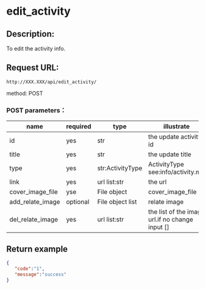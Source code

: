 # edit_activity

## Description:
 To edit the activity info.

## Request URL:
`http://XXX.XXX/api/edit_activity/`

method: POST

### POST parameters：
| name             | required   | type             | illustrate                                        |
|------------------|------------|------------------|---------------------------------------------------|
| id               | yes        | str              | the update activity id                            |
| title            | yes        | str              | the update title                                  |
| type             | yes        | str:ActivityType | ActivityType see:info/activity.md                 |
| link             | yes        | url list:str     | the url                                           |
| cover_image_file | yse        | File object      | cover_image_file                                  |
| add_relate_image | optional   | File object list | relate image                                      |
| del_relate_image | yes        | url list:str     | the list of the image url.if no change input []   |





## Return example
```json
{
   "code":"1",
   "message":"success"
}
```
